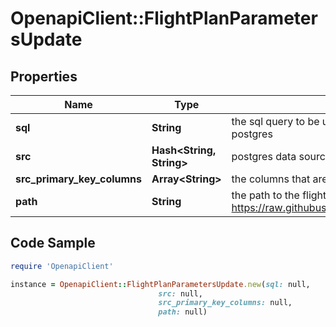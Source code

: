 # OpenapiClient::FlightPlanParametersUpdate

## Properties

Name | Type | Description | Notes
------------ | ------------- | ------------- | -------------
**sql** | **String** | the sql query to be used to pull cleaned data from postgres | [optional] 
**src** | **Hash&lt;String, String&gt;** | postgres data source for pulling clean data | [optional] 
**src_primary_key_columns** | **Array&lt;String&gt;** | the columns that are primary keys in the cleaned data | [optional] 
**path** | **String** | the path to the flight yaml (i.e. https://raw.githubusercontent.com/pathToFlight.yaml) | [optional] 

## Code Sample

```ruby
require 'OpenapiClient'

instance = OpenapiClient::FlightPlanParametersUpdate.new(sql: null,
                                 src: null,
                                 src_primary_key_columns: null,
                                 path: null)
```



